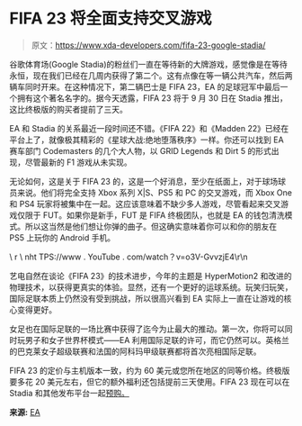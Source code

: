 # FIFA 23 将全面支持交叉游戏

> 原文：<https://www.xda-developers.com/fifa-23-google-stadia/>

谷歌体育场(Google Stadia)的粉丝们一直在等待新的大牌游戏，感觉像是在等待永恒，现在我们已经在几周内获得了第二个。这有点像在等一辆公共汽车，然后两辆车同时开来。在这种情况下，第二辆巴士是 FIFA 23，EA 的足球冠军中最后一个拥有这个著名名字的。据今天透露，FIFA 23 将于 9 月 30 日在 Stadia 推出，这比终极版的购买者提前了三天。

EA 和 Stadia 的关系最近一段时间还不错。《FIFA 22》和《Madden 22》已经在平台上了，就像极其精彩的《星球大战:绝地堕落秩序》一样。你还可以找到 EA 赛车部门 Codemasters 的几个大人物，以 GRID Legends 和 Dirt 5 的形式出现，尽管最新的 F1 游戏从未实现。

无论如何，这是关于 FIFA 23 的，这是一个好消息，至少在纸面上，对于球场球员来说。他们将完全支持 Xbox 系列 X|S、PS5 和 PC 的交叉游戏，而 Xbox One 和 PS4 玩家将被集中在一起。这应该意味着不缺少多人游戏，尽管看起来交叉游戏仅限于 FUT。如果你是新手，FUT 是 FIFA 终极团队，也就是 EA 的钱包清洗模式。所以这当然是他们想让你弹的曲子。但这确实意味着你可以和你的朋友在 PS5 上玩你的 Android 手机。

\ r \ nht TPS://www . YouTube . com/watch？v=o3V-GvvzjE4\r\n

艺电自然在谈论《FIFA 23》的技术进步，今年的主题是 HyperMotion2 和改进的物理技术，以获得更真实的体验。显然，还有一个更好的运球系统。玩笑归玩笑，国际足联本质上仍然没有受到挑战，所以很高兴看到 EA 实际上一直在让游戏的核心变得更好。

女足也在国际足联的一场比赛中获得了迄今为止最大的推动。第一次，你将可以同时玩男子和女子世界杯模式——EA 利用国际足联的许可，而它仍然可以。英格兰的巴克莱女子超级联赛和法国的阿科玛甲级联赛都将首次亮相国际足联。

FIFA 23 的定价与主机版本一致，约为 60 美元或您所在地区的同等价格。终极版要多花 20 美元左右，但它的额外福利还包括提前三天使用。FIFA 23 现在可以在 Stadia 和其他发布平台一起[预购。](https://stadia.google.com/game/fifa-23-ultimate-edition-preorder-early-product)

**来源:** [EA](https://ir.ea.com/press-releases/press-release-details/2022/EA-SPORTS-FIFA-23-Celebrates-The-Worlds-Game-with-HyperMotion2-Technology-Womens-Club-Football-and-Two-FIFA-World-Cups/default.aspx)